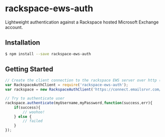 # rackspace-ews-auth

Lightweight authentication against a Rackspace hosted Microsoft Exchange account.

## Installation
````sh
$ npm install --save rackspace-ews-auth
````

## Getting Started
````js
// Create the client connection to the rackspace EWS server over http (curl)
var RackspaceAuthClient = require('rackspace-ews-auth');
var rackspace = new RackspaceAuthClient('https://connect.emailsrvr.com/EWS/Exchange.asmx');

// Try to authenticate user
rackspace.authenticate(myUsername,myPassword,function(success,err){
    if(success){
        // woohoo!
    } else {
        // failed
    }
});
````